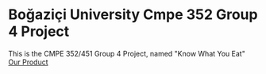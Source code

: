 # Boğaziçi University Cmpe 352 Group 4 Project
This is the CMPE 352/451 Group 4 Project, named "Know What You Eat"
[Our Product](http://ec2-54-227-149-31.compute-1.amazonaws.com:8000)
